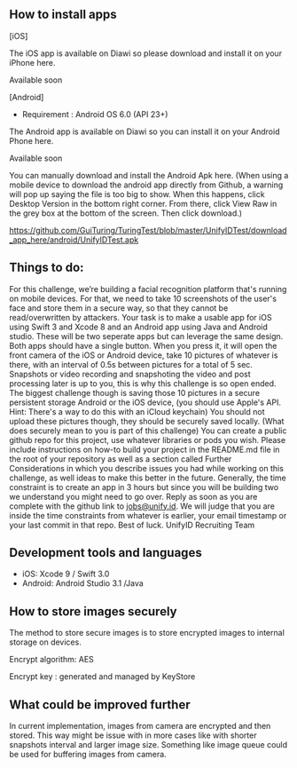 ## How to install apps

[iOS]

The iOS app is available on Diawi so please download and install it on your iPhone here.

Available soon

[Android]

- Requirement : Android OS 6.0 (API 23+)


The Android app is available on Diawi so you can install it on your Android Phone here.

Available soon

You can manually download and install the Android Apk here.
(When using a mobile device to download the android app directly from Github, a warning will pop up saying the file is too big to show. When this happens, click Desktop Version in the bottom right corner. From there, click View Raw in the grey box at the bottom of the screen. Then click download.)

https://github.com/GuiTuring/TuringTest/blob/master/UnifyIDTest/download_app_here/android/UnifyIDTest.apk

## Things to do:

For this challenge, we’re building a facial recognition platform that's running on mobile devices.
For that, we need to take 10 screenshots of the user's face and store them in a secure way, so
that they cannot be read/overwritten by attackers.
Your task is to make a usable app for iOS using Swift 3 and Xcode 8 and an Android app using
Java and Android studio. These will be two seperate apps but can leverage the same design.
Both apps should have a single button. When you press it, it will open the front camera of the
iOS or Android device, take 10 pictures of whatever is there, with an interval of 0.5s between
pictures for a total of 5 sec. Snapshots or video recording and snapshoting the video and post
processing later is up to you, this is why this challenge is so open ended.
The biggest challenge though is saving those 10 pictures in a secure persistent storage Android
or the iOS device, (you should use Apple's API. Hint: There's a way to do this with an iCloud
keychain) You should not upload these pictures though, they should be securely saved locally.
(What does securely mean to you is part of this challenge)
You can create a public github repo for this project, use whatever libraries or pods you wish.
Please include instructions on how-to build your project in the README.md file in the root of
your repository as well as a section called Further Considerations​ in which you describe
issues you had while working on this challenge, as well ideas to make this better in the future.
Generally, the time constraint is to create an app in 3 hours but since you will be building two we
understand you might need to go over. Reply as soon as you are complete with the github link
to jobs@unify.id. We will judge that you are inside the time constraints from whatever is earlier,
your email timestamp or your last commit in that repo.
Best of luck.
UnifyID Recruiting Team

## Development tools and languages

- iOS: Xcode 9 / Swift 3.0
- Android: Android Studio 3.1 /Java

## How to store images securely 

The method to store secure images is to store encrypted images to internal storage on devices.

Encrypt algorithm: AES

Encrypt key : generated and managed by KeyStore


## What could be improved further

In current implementation, images from camera are encrypted and then stored. This way might be issue with in more cases like with shorter snapshots interval and larger image size. Something like image queue could be used for buffering images from camera.
